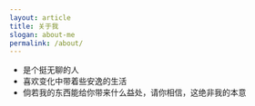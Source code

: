 ```yaml
---
layout: article
title: 关于我
slogan: about-me
permalink: /about/
---
```


- 是个挺无聊的人
- 喜欢变化中带着些安逸的生活
- 倘若我的东西能给你带来什么益处，请你相信，这绝非我的本意